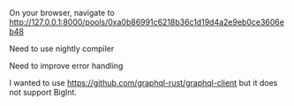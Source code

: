 On your browser, navigate to http://127.0.0.1:8000/pools/0xa0b86991c6218b36c1d19d4a2e9eb0ce3606eb48

Need to use nightly compiler

Need to improve error handling

I wanted to use https://github.com/graphql-rust/graphql-client but it does not
support BigInt.
